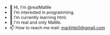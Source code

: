 - 👋 Hi, I’m @realMaWe
- 👀 I’m interested in programming.
- 🌱 I’m currently learning html.
- 💞 I'm real and only MaWe.
- 📫 How to reach me mail: markhtp0@gmail.com

<!---
realMaWe/realMaWe is a ✨ special ✨ repository because its `README.md` (this file) appears on your GitHub profile.
You can click the Preview link to take a look at your changes.
--->
